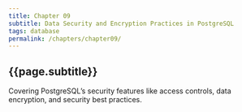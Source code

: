 ```yaml
---
title: Chapter 09
subtitle: Data Security and Encryption Practices in PostgreSQL
tags: database
permalink: /chapters/chapter09/
---
```

## {{page.subtitle}}

Covering PostgreSQL’s security features like access controls, data encryption, and security best practices.
